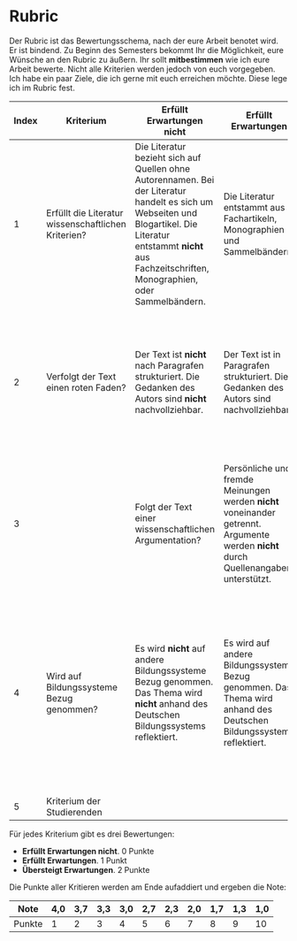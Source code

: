 # Rubric

Der Rubric ist das Bewertungsschema, nach der eure Arbeit benotet wird. Er ist bindend. Zu Beginn des Semesters bekommt Ihr die Möglichkeit, eure Wünsche an den Rubric zu äußern. Ihr sollt **mitbestimmen** wie ich eure Arbeit bewerte. Nicht alle Kriterien werden jedoch von euch vorgegeben. Ich habe ein paar Ziele, die ich gerne mit euch erreichen möchte. Diese lege ich im Rubric fest.

| Index | Kriterium	    |  Erfüllt Erwartungen nicht |  Erfüllt Erwartungen	| Übersteigt Erwartungen | 
| --- | ------------- |---------------------    | -----                 | --- |
| 1 |  Erfüllt die Literatur wissenschaftlichen Kriterien? |  Die Literatur bezieht sich auf Quellen ohne Autorennamen. Bei der Literatur handelt es sich um Webseiten und Blogartikel. Die Literatur entstammt **nicht** aus Fachzeitschriften, Monographien, oder Sammelbändern.  	|  Die Literatur entstammt aus Fachartikeln, Monographien und Sammelbändern.  | + Die Autoren sind Experten des Fachs. Die Quellen sind **peer-reviewed**. Die Literatur selbst zitiert wissenschaftliche Quellen.|
| 2 |  Verfolgt der Text einen roten Faden? | Der Text ist **nicht** nach Paragrafen strukturiert. Die Gedanken des Autors sind **nicht** nachvollziehbar.  	| Der Text ist in Paragrafen strukturiert. Die Gedanken des Autors sind nachvollziehbar.  | + Pro Paragraf wird **ein** Gedanke besprochen. Der Paragraf beginnt mit einen Topic Sentence, in dem die Aussage des Paragrafen festgehalten ist. Die Sätze sind im aktiv geschrieben und verwenden keine Füllwörter.|
| 3 | | Folgt der Text einer wissenschaftlichen Argumentation? | Persönliche und fremde Meinungen  werden **nicht** voneinander getrennt. Argumente werden **nicht** durch Quellenangaben unterstützt.	|  Persönliche und fremde Meinungen werden voneinander getrennt. Behauptungen werden mit Begründungen und Quellenangaben unterstützt. | + Die Argumente werden durch Beispiele erweitert. Die Argumente haben eine Schlussfolgerung. |
| 4 |  Wird auf Bildungssysteme Bezug genommen? | Es wird **nicht** auf andere Bildungssysteme Bezug genommen. Das Thema wird **nicht** anhand des Deutschen Bildungssystems reflektiert.  | Es wird auf andere Bildungssysteme Bezug genommen. Das Thema wird anhand des Deutschen Bildungssystems reflektiert. | + Unterschiede zwischen den Bildungssystemen werden heraus gearbeitet. Es werden sowohl Bildungstheorien, Ergebnisse internationaler Vergleichsstudien und empirische Fachliteratur für die Analyse herangezogen. Empfehlungen für die Praxis werden auf Grundlage der Analyse gegeben.|
| 5 | Kriterium der Studierenden | | | |

Für jedes Kriterium gibt es drei Bewertungen:

* **Erfüllt Erwartungen nicht**. 0 Punkte
* **Erfüllt Erwartungen**. 1 Punkt
* **Übersteigt Erwartungen**. 2 Punkte

Die Punkte aller Kritieren werden am Ende aufaddiert und ergeben die Note:


|  Note 	|  4,0 	|  3,7 	|  3,3 	|  3,0 	|  2,7 	|  2,3 	|  2,0 	|  1,7 	|  1,3 	|  1,0 	|
|---	|---	|---	|---	|---	|---	|---	|---	|---	|---	|---	|
|   Punkte	|   1	|   2	|   3	|   4	|   5	|   6	|   7	|  8 	|   9	|   10	|


<!-- TODO Beispiel -->

<!-- http://www.library.vanderbilt.edu/peabody/tutorial_files/scholarlyfree/index.html -->
<!-- https://pioneersread.wordpress.com/2012/04/30/the-sources-are-strong-with-you-understanding-scholarly-papers-with-star-wars/ -->
<!-- https://pioneersread.wordpress.com/2011/08/31/5-ways-to-tell-if-the-article-is-scholarly-aka-peer-reviewed-aka-academic/ -->